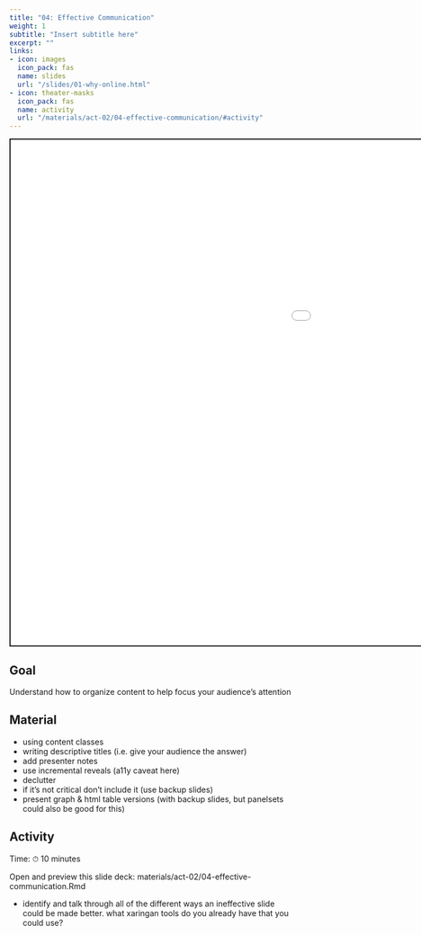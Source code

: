 ```yaml
---
title: "04: Effective Communication"
weight: 1
subtitle: "Insert subtitle here"
excerpt: ""
links:
- icon: images
  icon_pack: fas
  name: slides
  url: "/slides/01-why-online.html"
- icon: theater-masks
  icon_pack: fas
  name: activity
  url: "/materials/act-02/04-effective-communication/#activity"
---
```


<script src="{{< blogdown/postref >}}index_files/clipboard/clipboard.min.js"></script>
<link href="{{< blogdown/postref >}}index_files/xaringanExtra-clipboard/xaringanExtra-clipboard.css" rel="stylesheet" />
<script src="{{< blogdown/postref >}}index_files/xaringanExtra-clipboard/xaringanExtra-clipboard.js"></script>
<script>window.xaringanExtraClipboard(null, {"button":"Copy Code","success":"Copied!","error":"Press Ctrl+C to Copy"})</script>
<script src="{{< blogdown/postref >}}index_files/fitvids/fitvids.min.js"></script>
<div class="shareagain" style="min-width:300px;margin:1em auto;">
<iframe src="/slides/03-why-r.html" width="1600" height="900" style="border:2px solid currentColor;" loading="lazy" allowfullscreen></iframe>
<script>fitvids('.shareagain', {players: 'iframe'});</script>
</div>

## Goal

Understand how to organize content to help focus your audience’s attention

## Material

-   using content classes
-   writing descriptive titles (i.e. give your audience the answer)
-   add presenter notes
-   use incremental reveals (a11y caveat here)
-   declutter
-   if it’s not critical don’t include it (use backup slides)
-   present graph & html table versions (with backup slides, but panelsets could also be good for this)

## Activity

Time: ⏱ 10 minutes

Open and preview this slide deck: materials/act-02/04-effective-communication.Rmd

-   identify and talk through all of the different ways an ineffective slide could be made better. what xaringan tools do you already have that you could use?
